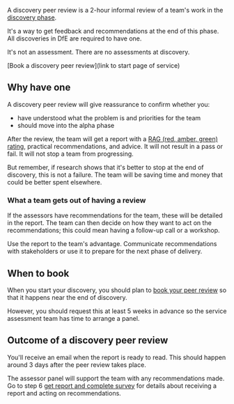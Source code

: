 A discovery peer review is a 2-hour informal review of a team's work in the [discovery phase](https://www.gov.uk/service-manual/agile-delivery/how-the-discovery-phase-works). 

It's a way to get feedback and recommendations at the end of this phase. All discoveries in DfE are required to have one.

It's not an assessment. There are no assessments at discovery.

[Book a discovery peer review](link to start page of service)

## Why have one

A discovery peer review will give reassurance to confirm whether you:

- have understood what the problem is and priorities for the team
- should move into the alpha phase

After the review, the team will get a report with a [RAG (red, amber, green) rating](/service-assurance/complete-discovery-peer-review-report/#give-the-project-an-overall-rag-status), practical recommendations, and advice. It will not result in a pass or fail. It will not stop a team from progressing.

But remember, if research shows that it's better to stop at the end of discovery, this is not a failure. The team will be saving time and money that could be better spent elsewhere.

### What a team gets out of having a review

If the assessors have recommendations for the team, these will be detailed in the report. The team can then decide on how they want to act on the recommendations; this could mean having a follow-up call or a workshop.

Use the report to the team's advantage. Communicate recommendations with stakeholders or use it to prepare for the next phase of delivery.

## When to book

When you start your discovery, you should plan to [book your peer review](/service-assurance/book-a-discovery-peer-review/book) so that it happens near the end of discovery.

However, you should request this at least 5 weeks in advance so the service assessment team has time to arrange a panel.

## Outcome of a discovery peer review

You'll receive an email when the report is ready to read. This should happen around 3 days after the peer review takes place.

The assessor panel will support the team with any recommendations made. Go to step 6 [get report and complete survey](/service-assurance/get-discovery-peer-review-report) for details about receiving a report and acting on recommendations.

